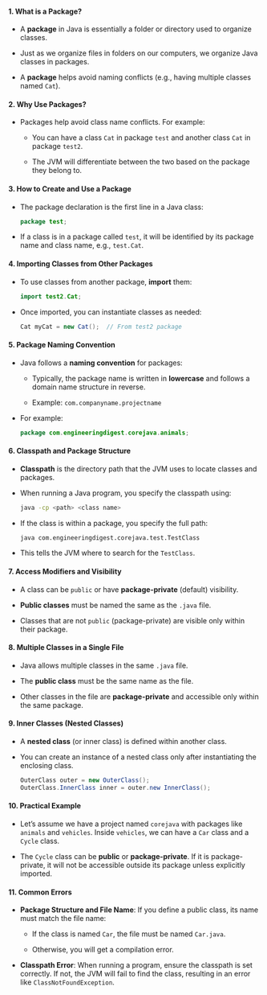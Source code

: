 

#### **1. What is a Package?**

- A **package** in Java is essentially a folder or directory used to organize classes.
    
- Just as we organize files in folders on our computers, we organize Java classes in packages.
    
- A **package** helps avoid naming conflicts (e.g., having multiple classes named `Cat`).
    

#### **2. Why Use Packages?**

- Packages help avoid class name conflicts. For example:
    
    - You can have a class `Cat` in package `test` and another class `Cat` in package `test2`.
        
    - The JVM will differentiate between the two based on the package they belong to.
        

#### **3. How to Create and Use a Package**

- The package declaration is the first line in a Java class:
    
    ```java
    package test;
    ```
    
- If a class is in a package called `test`, it will be identified by its package name and class name, e.g., `test.Cat`.
    

#### **4. Importing Classes from Other Packages**

- To use classes from another package, **import** them:
    
    ```java
    import test2.Cat;
    ```
    
- Once imported, you can instantiate classes as needed:
    
    ```java
    Cat myCat = new Cat();  // From test2 package
    ```
    

#### **5. Package Naming Convention**

- Java follows a **naming convention** for packages:
    
    - Typically, the package name is written in **lowercase** and follows a domain name structure in reverse.
        
    - Example: `com.companyname.projectname`
        
- For example:
    
    ```java
    package com.engineeringdigest.corejava.animals;
    ```
    

#### **6. Classpath and Package Structure**

- **Classpath** is the directory path that the JVM uses to locate classes and packages.
    
- When running a Java program, you specify the classpath using:
    
    ```bash
    java -cp <path> <class name>
    ```
    
- If the class is within a package, you specify the full path:
    
    ```bash
    java com.engineeringdigest.corejava.test.TestClass
    ```
    
- This tells the JVM where to search for the `TestClass`.
    

#### **7. Access Modifiers and Visibility**

- A class can be `public` or have **package-private** (default) visibility.
    
- **Public classes** must be named the same as the `.java` file.
    
- Classes that are not `public` (package-private) are visible only within their package.
    

#### **8. Multiple Classes in a Single File**

- Java allows multiple classes in the same `.java` file.
    
- The **public class** must be the same name as the file.
    
- Other classes in the file are **package-private** and accessible only within the same package.
    

#### **9. Inner Classes (Nested Classes)**

- A **nested class** (or inner class) is defined within another class.
    
- You can create an instance of a nested class only after instantiating the enclosing class.
    
    ```java
    OuterClass outer = new OuterClass();
    OuterClass.InnerClass inner = outer.new InnerClass();
    ```
    

#### **10. Practical Example**

- Let’s assume we have a project named `corejava` with packages like `animals` and `vehicles`. Inside `vehicles`, we can have a `Car` class and a `Cycle` class.
    
- The `Cycle` class can be **public** or **package-private**. If it is package-private, it will not be accessible outside its package unless explicitly imported.
    

#### **11. Common Errors**

- **Package Structure and File Name**: If you define a public class, its name must match the file name:
    
    - If the class is named `Car`, the file must be named `Car.java`.
        
    - Otherwise, you will get a compilation error.
        
- **Classpath Error**: When running a program, ensure the classpath is set correctly. If not, the JVM will fail to find the class, resulting in an error like `ClassNotFoundException`.
    

